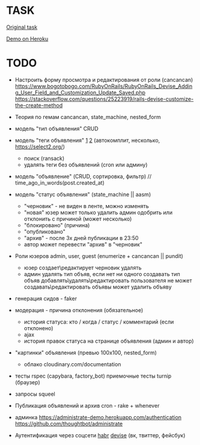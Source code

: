 # TASK

[Original task](https://docs.google.com/document/d/1390ZczB-uCVaH0bsxH0qKALk1YQAeK9yta7LalW1hvo/edit#heading=h.800vgi95v9ga)

[Demo on Heroku](https://blooming-journey-21325.herokuapp.com/)

# TODO

* Настроить форму просмотра и редактирования от роли (cancancan)
	https://www.bogotobogo.com/RubyOnRails/RubyOnRails_Devise_Adding_User_Field_and_Customization_Update_Saved.php
	https://stackoverflow.com/questions/25223919/rails-devise-customize-the-create-method

* Теория по гемам cancancan, state_machine, nested_form

* модель "тип объявления" CRUD 

* модель "теги объявления" [1](https://www.sitepoint.com/tagging-scratch-rails/) [2](https://medium.com/@sherzelsmith/add-a-filtering-multiple-tag-system-with-autocomplete-to-your-rails-model-in-rails-5-1bf88cd53e9) (автокомплит, несколько, https://select2.org/) 
	- поиск (ransack)
	- удалять теги без объявлений (cron или админу)

* модель "объявление" (CRUD, сортировка, фильтр) // time_ago_in_words(post.created_at)

* модель "статус объявления" (state_machine || aasm)
	- "черновик" - не виден в ленте, можно изменять
	- "новая" 
		юзер может только удалить
		админ одобрить или отклонить с причиной (может несколько)
	- "блокировано" (причина)
	- "опубликовано"
	- "архив" - после 3х дней публикации в 23:50
	- автор может перевести "архив" в "черновик"

* Роли юзеров admin, user, guest (enumerize + cancancan || pundit)
	- юзер 
		создает\редактирует черновик
		удалять
	- админ
		удалять тип объяв, если нет ни одного
		создавать тип объяв
		добавлять\удалять\редактировать пользователя
		не может создавать\редактировать объявы
		может удалить объяву

* генерация сидов - faker

* модерация - причина отклонения (обязательное)
	- история статуса: кто / когда / статус / комментарий (если отклонено)
	- ajax
	- история правок статуса на странице объявления (админ и автор)

* "картинки" объявления (превью 100х100, nested_form)
	- облако cloudinary.com/documentation

* тесты rspec (capybara, factory_bot)
	приемочные тесты turnip (браузер) 

* запросы squeel 
* Публикация объявлений и архив cron - rake + whenever
* админка https://administrate-demo.herokuapp.com/authentication https://github.com/thoughtbot/administrate

* Аутентификация через соцсети [habr](https://habr.com/ru/post/142128/) [devise](https://github.com/heartcombo/devise/wiki/OmniAuth:-Overview) (вк, твиттер, фейсбук)
